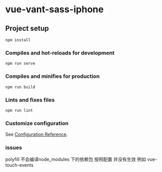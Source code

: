 # vue-vant-sass-iphone

## Project setup
```
npm install
```

### Compiles and hot-reloads for development
```
npm run serve
```

### Compiles and minifies for production
```
npm run build
```

### Lints and fixes files
```
npm run lint
```

### Customize configuration
See [Configuration Reference](https://cli.vuejs.org/config/).


### issues
polyfill 不会编译node_modules 下的依赖包  按照配置 并没有生效 例如 vue-touch-events
